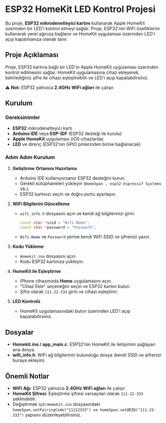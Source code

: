 # ESP32 HomeKit LED Kontrol Projesi

Bu proje, **ESP32 mikrodenetleyici kartını** kullanarak Apple HomeKit üzerinden bir LED'i kontrol etmeyi sağlar. Proje, ESP32'nin WiFi özelliklerini kullanarak yerel ağınıza bağlanır ve HomeKit uygulaması üzerinden LED'i açıp kapatmanıza olanak tanır.  

## Proje Açıklaması

Proje, ESP32 kartına bağlı bir LED'in Apple HomeKit uygulaması üzerinden kontrol edilmesini sağlar. HomeKit uygulamasına cihaz ekleyerek, belirlediğiniz şifre ile cihazı eşleştirebilir ve LED'i açıp kapatabilirsiniz.  

⚠️ **Not:** ESP32 yalnızca **2.4GHz WiFi ağları** ile çalışır.  

## Kurulum

### Gereksinimler

- **ESP32** mikrodenetleyici kartı  
- **Arduino IDE** veya **ESP-IDF** (ESP32 desteği ile kurulu)  
- **Apple HomeKit** uygulaması (iOS cihazlarda)  
- **LED** ve direnç (ESP32’nin GPIO pinlerinden birine bağlanacak)  

### Adım Adım Kurulum

1. **Geliştirme Ortamını Hazırlama**  
   - Arduino IDE kullanıyorsanız ESP32 desteğini kurun.  
   - Gerekli kütüphaneleri yükleyin (`HomeSpan , esp32 Espressif Systems` vb.).  
   - ESP32 kartınızı seçin ve doğru portu ayarlayın.  

2. **WiFi Bilgilerini Güncelleme**  
   - `wifi_info.h` dosyasını açın ve kendi ağ bilgilerinizi girin:  
     ```cpp
     const char *ssid = "Wifi-Name";
     const char *password = "Password";
     ```  
   - `Wifi-Name` ve `Password` yerine kendi WiFi SSID ve şifrenizi yazın.  

3. **Kodu Yükleme**  
   - `Homekit.ino` dosyasını açın.  
   - Kodu ESP32 kartınıza yükleyin.  

4. **HomeKit ile Eşleştirme**  
   - iPhone cihazınızda **Home** uygulamasını açın.  
   - "Cihaz Ekle" seçeneğini seçin ve ESP32 kartını bulun.  
   - Şifre olarak `111-22-333` girin ve cihazı eşleştirin.  

5. **LED Kontrolü**  
   - HomeKit uygulamasındaki buton üzerinden LED’i açıp kapatabilirsiniz.  

## Dosyalar

- **Homekit.ino / app_main.c**: ESP32’nin HomeKit ile iletişimini sağlayan ana dosya.  
- **wifi_info.h**: WiFi ağ bilgilerinin bulunduğu dosya (kendi SSID ve şifrenizi buraya ekleyin).    

## Önemli Notlar

- **WiFi Ağı**: ESP32 yalnızca **2.4GHz WiFi ağları** ile çalışır.  
- **HomeKit Şifresi**: Eşleştirme şifresi varsayılan olarak `111-22-333` şeklindedir.  
- Değiştirmek için `Homekit.ino` dosyasındaki `homeSpan.setPairingCode("11122333") ve homeSpan.setQRID("111-22-333")` yapısını düzenleyebilirsiniz.  
 
